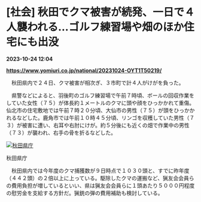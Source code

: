 # [社会] 秋田でクマ被害が続発、一日で４人襲われる…ゴルフ練習場や畑のほか住宅にも出没

**2023-10-24 12:04**

**https://www.yomiuri.co.jp/national/20231024-OYT1T50219/**

　秋田県内で２４日、クマ被害が相次ぎ、３市町で計４人がけがを負った。

　県警などによると、羽後町のゴルフ練習場で午前７時頃、ボールの回収作業をしていた女性（７５）が体長約１メートルのクマに頭や顔をひっかかれて重傷。仙北市の住宅敷地では午前７時２０分頃、大仙市の男性（７５）が頭をひっかかれるなどした。鹿角市では午前１０時４５分頃、リンゴを収穫していた男性（７３）が被害に遭い、右耳や右肘にけが。約５分後にも近くの畑で作業中の男性（７３）が襲われ、右手の骨を折るなどした。

[![秋田県庁](https://www.yomiuri.co.jp/media/2023/10/20231024-OYT1I50157-1.jpg)](https://www.yomiuri.co.jp/pluralphoto/20231024-OYT1I50157/)

秋田県庁

　秋田県内では今年度のクマ捕獲数が９日時点で１０３０頭と、すでに昨年度（４４２頭）の２倍以上に上っている。駆除したクマの運搬など、猟友会会員らの費用負担が増しているといい、県は猟友会会員らに１頭あたり５０００円程度の慰労金を支給する方針だ。猟銃の弾の費用補助も検討している。